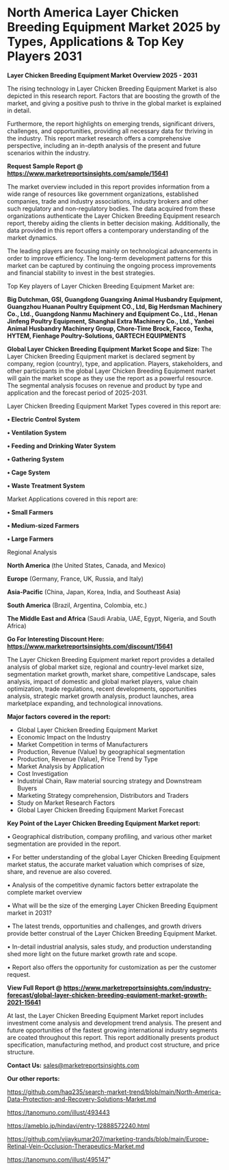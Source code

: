 # North America Layer Chicken Breeding Equipment Market 2025 by Types, Applications & Top Key Players 2031

<Strong> Layer Chicken Breeding Equipment Market Overview 2025 - 2031</strong>

The rising technology in Layer Chicken Breeding Equipment Market is also depicted in this research report. Factors that are boosting the growth of the market, and giving a positive push to thrive in the global market is explained in detail.

Furthermore, the report highlights on emerging trends, significant drivers, challenges, and opportunities, providing all necessary data for thriving in the industry. This report market research offers a comprehensive perspective, including an in-depth analysis of the present and future scenarios within the industry.

<strong>Request Sample Report @ <a href=https://www.marketreportsinsights.com/sample/15641>https://www.marketreportsinsights.com/sample/15641</a></strong>

The market overview included in this report provides information from a wide range of resources like government organizations, established companies, trade and industry associations, industry brokers and other such regulatory and non-regulatory bodies. The data acquired from these organizations authenticate the Layer Chicken Breeding Equipment research report, thereby aiding the clients in better decision making. Additionally, the data provided in this report offers a contemporary understanding of the market dynamics.

The leading players are focusing mainly on technological advancements in order to improve efficiency. The long-term development patterns for this market can be captured by continuing the ongoing process improvements and financial stability to invest in the best strategies.

Top Key players of Layer Chicken Breeding Equipment Market are:

<strong>Big Dutchman, GSI, Guangdong Guangxing Animal Husbandry Equipment, Guangzhou Huanan Poultry Equipment CO., Ltd, Big Herdsman Machinery Co., Ltd., Guangdong Nanmu Machinery and Equipment Co., Ltd., Henan Jinfeng Poultry Equipment, Shanghai Extra Machinery Co., Ltd., Yanbei Animal Husbandry Machinery Group, Chore-Time Brock, Facco, Texha, HYTEM, Fienhage Poultry-Solutions, GARTECH EQUIPMENTS</strong>

<strong><b>Global Layer Chicken Breeding Equipment Market Scope and Size:</b></strong>
The Layer Chicken Breeding Equipment market is declared segment by company, region (country), type, and application. Players, stakeholders, and other participants in the global Layer Chicken Breeding Equipment market will gain the market scope as they use the report as a powerful resource. The segmental analysis focuses on revenue and product by type and application and the forecast period of 2025-2031.

Layer Chicken Breeding Equipment Market Types covered in this report are:

<strong>• Electric Control System

• Ventilation System

• Feeding and Drinking Water System

• Gathering System

• Cage System

• Waste Treatment System</strong>

Market Applications covered in this report are:

<strong>• Small Farmers

• Medium-sized Farmers

• Large Farmers</strong> 

Regional Analysis

<strong>North America</strong> (the United States, Canada, and Mexico)

<strong>Europe</strong> (Germany, France, UK, Russia, and Italy)

<strong>Asia-Pacific</strong> (China, Japan, Korea, India, and Southeast Asia)

<strong>South America</strong> (Brazil, Argentina, Colombia, etc.)

<strong>The Middle East and Africa</strong> (Saudi Arabia, UAE, Egypt, Nigeria, and South Africa)

<strong>Go For Interesting Discount Here: <a href=https://www.marketreportsinsights.com/discount/15641>https://www.marketreportsinsights.com/discount/15641</a></strong>

The Layer Chicken Breeding Equipment market report provides a detailed analysis of global market size, regional and country-level market size, segmentation market growth, market share, competitive Landscape, sales analysis, impact of domestic and global market players, value chain optimization, trade regulations, recent developments, opportunities analysis, strategic market growth analysis, product launches, area marketplace expanding, and technological innovations.

<strong><b>Major factors covered in the report:</b></strong>
<ul>
  <li>Global Layer Chicken Breeding Equipment Market </li>
  <li>Economic Impact on the Industry</li>
  <li>Market Competition in terms of Manufacturers</li>
  <li>Production, Revenue (Value) by geographical segmentation</li>
  <li>Production, Revenue (Value), Price Trend by Type</li>
  <li>Market Analysis by Application</li>
  <li>Cost Investigation</li>
  <li>Industrial Chain, Raw material sourcing strategy and Downstream Buyers</li>
  <li>Marketing Strategy comprehension, Distributors and Traders</li>
  <li>Study on Market Research Factors</li>
  <li>Global Layer Chicken Breeding Equipment Market Forecast</li>
</ul>

<strong><b>Key Point of the Layer Chicken Breeding Equipment Market report:</b></strong>

• Geographical distribution, company profiling, and various other market segmentation are provided in the report.

• For better understanding of the global Layer Chicken Breeding Equipment market status, the accurate market valuation which comprises of size, share, and revenue are also covered.

• Analysis of the competitive dynamic factors better extrapolate the complete market overview

• What will be the size of the emerging Layer Chicken Breeding Equipment market in 2031?

• The latest trends, opportunities and challenges, and growth drivers provide better construal of the Layer Chicken Breeding Equipment Market.

• In-detail industrial analysis, sales study, and production understanding shed more light on the future market growth rate and scope.

• Report also offers the opportunity for customization as per the customer request.

<strong><b>View Full Report @ <a href=https://www.marketreportsinsights.com/industry-forecast/global-layer-chicken-breeding-equipment-market-growth-2021-15641>https://www.marketreportsinsights.com/industry-forecast/global-layer-chicken-breeding-equipment-market-growth-2021-15641</a></b></strong>


At last, the Layer Chicken Breeding Equipment Market report includes investment come analysis and development trend analysis. The present and future opportunities of the fastest growing international industry segments are coated throughout this report. This report additionally presents product specification, manufacturing method, and product cost structure, and price structure.

<strong>Contact Us:</strong>
sales@marketreportsinsights.com

<strong>Our other reports:</strong>

<a href=https://github.com/haq235/search-market-trend/blob/main/North-America-Data-Protection-and-Recovery-Solutions-Market.md>https://github.com/haq235/search-market-trend/blob/main/North-America-Data-Protection-and-Recovery-Solutions-Market.md</a>

<a href=https://tanomuno.com/illust/493443>https://tanomuno.com/illust/493443</a>

<a href=https://ameblo.jp/hindavi/entry-12888572240.html>https://ameblo.jp/hindavi/entry-12888572240.html</a>

<a href=https://github.com/vijaykumar207/marketing-trands/blob/main/Europe-Retinal-Vein-Occlusion-Therapeutics-Market.md>https://github.com/vijaykumar207/marketing-trands/blob/main/Europe-Retinal-Vein-Occlusion-Therapeutics-Market.md</a>

<a href=https://tanomuno.com/illust/495147>https://tanomuno.com/illust/495147</a>"
